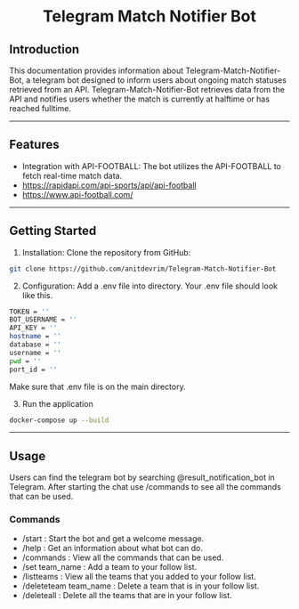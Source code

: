 # <center>Telegram Match Notifier Bot<center>

## Introduction

This documentation provides information about Telegram-Match-Notifier-Bot, a telegram bot designed to inform users about ongoing match statuses retrieved from an API. Telegram-Match-Notifier-Bot retrieves data from the API and notifies users whether the match is currently at halftime or has reached fulltime.

---

## Features

- Integration with API-FOOTBALL: The bot utilizes the API-FOOTBALL to fetch real-time match data.
- https://rapidapi.com/api-sports/api/api-football
- https://www.api-football.com/

---

## Getting Started

1. Installation: Clone the repository from GitHub:

```bash
git clone https://github.com/anitdevrim/Telegram-Match-Notifier-Bot
```

2. Configuration: Add a .env file into directory. Your .env file should look like this.

```bash
TOKEN = ''
BOT_USERNAME = ''
API_KEY = ''
hostname = ''
database = ''
username = ''
pwd = ''
port_id = ''
```

Make sure that .env file is on the main directory.

3. Run the application

```bash
docker-compose up --build
```

---

## Usage

Users can find the telegram bot by searching @result_notification_bot in Telegram. After starting the chat use /commands to see all the commands that can be used.

### Commands

- /start : Start the bot and get a welcome message.
- /help : Get an information about what bot can do.
- /commands : View all the commands that can be used.
- /set team_name : Add a team to your follow list.
- /listteams : View all the teams that you added to your follow list.
- /deleteteam team_name : Delete a team that is in your follow list.
- /deleteall : Delete all the teams that are in your follow list.
